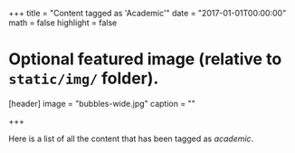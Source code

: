 +++
title = "Content tagged as 'Academic'"
date = "2017-01-01T00:00:00"
math = false
highlight = false

# Optional featured image (relative to `static/img/` folder).
[header]
image = "bubbles-wide.jpg"
caption = ""

+++

Here is a list of all the content that has been tagged as *academic*.
